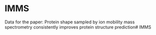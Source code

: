 # IMMS

Data for the paper: Protein shape sampled by ion mobility mass spectrometry consistently improves protein structure prediction# IMMS
